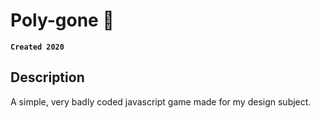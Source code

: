 # Poly-gone :small_red_triangle:

**`Created 2020`**

## Description
A simple, very badly coded javascript game made for my design subject. 
